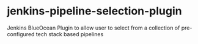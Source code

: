 # jenkins-pipeline-selection-plugin
Jenkins BlueOcean Plugin to allow user to select from a collection of pre-configured tech stack based pipelines
